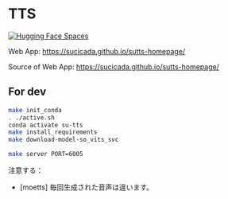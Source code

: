 # TTS

[![Hugging  Face  Spaces](https://img.shields.io/badge/%F0%9F%A4%97%20Hugging%20Face-Spaces-blue)](https://huggingface.co/spaces/SuCicada/SuTTS)

Web App: https://sucicada.github.io/sutts-homepage/

Source of Web App: https://sucicada.github.io/sutts-homepage/


## For dev
```bash
make init_conda
. ./active.sh
conda activate su-tts
make install_requirements
make download-model-so_vits_svc

```

```bash
make server PORT=6005
```
注意する： 
- [moetts] 毎回生成された音声は違います。


